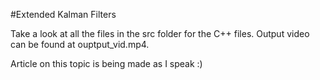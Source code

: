 #Extended Kalman Filters

Take a look at all the files in the src folder for the C++ files. Output video can be found at ouptput_vid.mp4.

Article on this topic is being made as I speak :)
